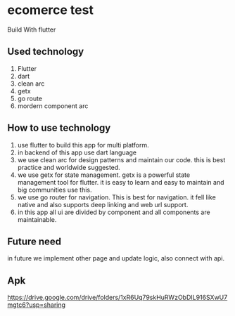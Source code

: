 # ecomerce test

Build With flutter

## Used technology
1. Flutter
2. dart
3. clean arc
4. getx
5. go route
6. mordern component arc


## How to use technology
1. use flutter to build this app for multi platform.
2. in backend of this app use dart language
3. we use clean arc for design patterns and maintain our code. this is best practice and worldwide suggested.
4. we use getx for state management. getx is a powerful state management tool for flutter. it is easy to learn and easy to maintain and big communities use this.
5. we use go router for navigation. This is best for navigation. it fell like native and also supports deep linking and web url support.
6. in this app all ui are divided by component and all components are maintainable.

## Future need
in future we implement other page and update logic, also connect with api.


## Apk
https://drive.google.com/drive/folders/1xR6Uq79skHuRWzObDIL916SXwU7mgtc6?usp=sharing
